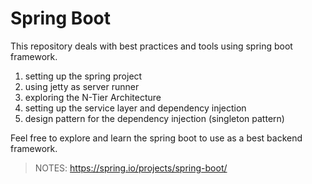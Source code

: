# Spring Boot 

This repository deals with best practices and tools using spring boot framework.

1. setting up the spring project 
2. using jetty as server runner
3. exploring the N-Tier Architecture
4. setting up the service layer and dependency injection
5. design pattern for the dependency injection (singleton pattern)

Feel free to explore and learn the spring boot to use as a best backend framework. 

> NOTES: <https://spring.io/projects/spring-boot/>

